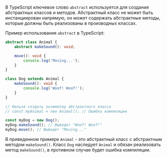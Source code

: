 В TypeScript ключевое слово `abstract` используется для создания абстрактных классов и методов. Абстрактный класс не может быть инстанциирован напрямую, он может содержать абстрактные методы, которые должны быть реализованы в производных классах.

Пример использования `abstract` в TypeScript:

```typescript
abstract class Animal {
    abstract makeSound(): void;

    move(): void {
        console.log('Moving...');
    }
}

class Dog extends Animal {
    makeSound(): void {
        console.log('Woof! Woof!');
    }
}

// Нельзя создать экземпляр абстрактного класса
// const myAnimal = new Animal(); // Ошибка компиляции

const myDog = new Dog();
myDog.makeSound(); // Выведет "Woof! Woof!"
myDog.move(); // Выведет "Moving..."
```

В приведенном примере `Animal` - это абстрактный класс с абстрактным методом `makeSound()`. Класс `Dog` наследует `Animal` и обязан реализовать метод `makeSound()`, в противном случае будет ошибка компиляции.

